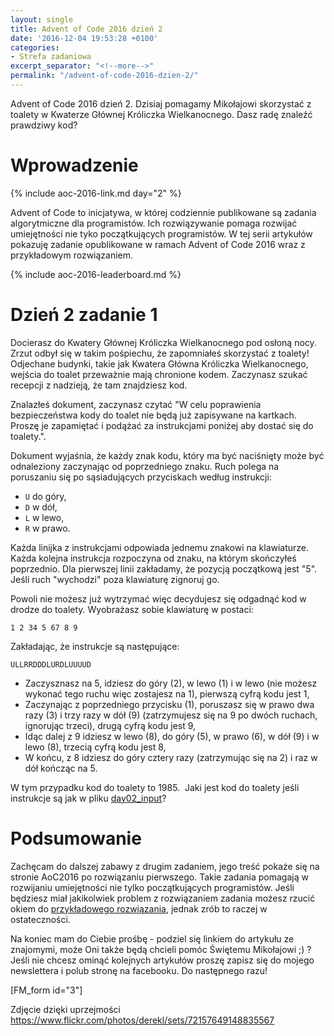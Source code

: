 ```yaml
---
layout: single
title: Advent of Code 2016 dzień 2
date: '2016-12-04 19:53:28 +0100'
categories:
- Strefa zadaniowa
excerpt_separator: "<!--more-->"
permalink: "/advent-of-code-2016-dzien-2/"
---
```

Advent of Code 2016 dzień 2. Dzisiaj pomagamy Mikołajowi skorzystać z toalety w Kwaterze Głównej Króliczka Wielkanocnego. Dasz radę znaleźć prawdziwy kod?

# Wprowadzenie
  
{% include aoc-2016-link.md day="2" %}

Advent of Code to inicjatywa, w której codziennie publikowane są zadania algorytmiczne dla programistów. Ich rozwiązywanie pomaga rozwijać umiejętności nie tyko początkujących programistów. W tej serii artykułów pokazuję zadanie opublikowane w ramach Advent of Code 2016 wraz z przykładowym rozwiązaniem.

{% include aoc-2016-leaderboard.md %}

# Dzień 2 zadanie 1
  
Docierasz do Kwatery Głównej Króliczka Wielkanocnego pod osłoną nocy. Zrzut odbył się w takim pośpiechu, że zapomniałeś skorzystać z toalety! Odjechane budynki, takie jak Kwatera Główna Króliczka Wielkanocnego, wejścia do toalet przeważnie mają chronione kodem. Zaczynasz szukać recepcji z nadzieją, że tam znajdziesz kod.

Znalazłeś dokument, zaczynasz czytać "W celu poprawienia bezpieczeństwa kody do toalet nie będą już zapisywane na kartkach. Proszę je zapamiętać i podążać za instrukcjami poniżej aby dostać się do toalety.".

Dokument wyjaśnia, że każdy znak kodu, który ma być naciśnięty może być odnaleziony zaczynając od poprzedniego znaku. Ruch polega na poruszaniu się po sąsiadujących przyciskach według instrukcji:

- `U` do góry,
- `D` w dół,
- `L` w lewo,
- `R` w prawo.
  
  
Każda linijka z instrukcjami odpowiada jednemu znakowi na klawiaturze. Każda kolejna instrukcja rozpoczyna od znaku, na którym skończyłeś poprzednio. Dla pierwszej linii zakładamy, że pozycją początkową jest "5". Jeśli ruch "wychodzi" poza klawiaturę zignoruj go.

Powoli nie możesz już wytrzymać więc decydujesz się odgadnąć kod w drodze do toalety. Wyobrażasz sobie klawiaturę w postaci:

    1 2 34 5 67 8 9

  
Zakładając, że instrukcje są następujące:

    ULLRRDDDLURDLUUUUD

- Zaczysznasz na 5, idziesz do góry (2), w lewo (1) i w lewo (nie możesz wykonać tego ruchu więc zostajesz na 1), pierwszą cyfrą kodu jest 1,
- Zaczynając z poprzedniego przycisku (1), poruszasz się w prawo dwa razy (3) i trzy razy w dół (9) (zatrzymujesz się na 9 po dwóch ruchach, ignorując trzeci), drugą cyfrą kodu jest 9,
- Idąc dalej z 9 idziesz w lewo (8), do góry (5), w prawo (6), w dół (9) i w lewo (8), trzecią cyfrą kodu jest 8,
- W końcu, z 8 idziesz do góry cztery razy (zatrzymując się na 2) i raz w dół kończąc na 5.
  
  
W tym przypadku kod do toalety to 1985.&nbsp; Jaki jest kod do toalety jeśli instrukcje są jak w pliku [day02\_input](http://www.samouczekprogramisty.pl/wp-content/uploads/2016/12/day02_input.txt)?
# Podsumowanie
  
Zachęcam do dalszej zabawy z drugim zadaniem, jego treść pokaże się na stronie AoC2016 po rozwiązaniu pierwszego. Takie zadania pomagają w rozwijaniu umiejętności nie tylko początkujących programistów. Jeśli będziesz miał jakikolwiek problem z rozwiązaniem zadania możesz rzucić okiem do [przykładowego rozwiązania](https://github.com/SamouczekProgramisty/StrefaZadaniowaSamouka/tree/master/05_aoc_2016/src/main/java/pl/samouczekprogramisty/szs/aoc2016/day02), jednak zrób to raczej w ostateczności.

Na koniec mam do Ciebie prośbę - podziel się linkiem do artykułu ze znajomymi, może Oni także będą chcieli pomóc Świętemu Mikołajowi ;) ? Jeśli nie chcesz ominąć kolejnych artykułów proszę zapisz się do mojego newslettera i polub stronę na facebooku. Do następnego razu!

[FM\_form id="3"]

Zdjęcie dzięki uprzejmości https://www.flickr.com/photos/derekl/sets/72157649148835567

